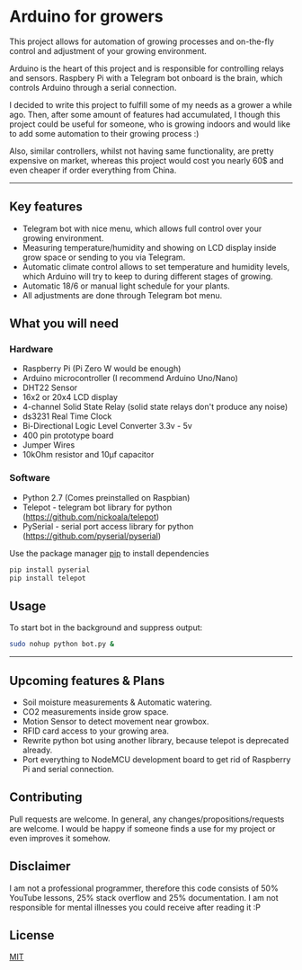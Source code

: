 # Arduino for growers 

This project allows for automation of growing processes and on-the-fly control and adjustment of your growing environment.

Arduino is the heart of this project and is responsible for controlling relays and sensors. Raspbery Pi with a Telegram bot onboard is the brain, which controls Arduino through a serial connection.

I decided to write this project to fulfill some of my needs as a grower a while ago. Then, after some amount of features had accumulated, I though this project could be useful for someone, who is growing indoors and would like to add some automation to their growing process :) 

Also, similar controllers, whilst not having same functionality, are pretty expensive on market, whereas this project would cost you nearly 60$ and even cheaper if order everything from China.

---
## Key features
- Telegram bot with nice menu, which allows full control over your growing environment.
- Measuring temperature/humidity and showing on LCD display inside grow space or sending to you via Telegram.
- Automatic climate control allows to set temperature and humidity levels, which Arduino will try to keep to during different stages of growing.
- Automatic 18/6 or manual light schedule for your plants.
- All adjustments are done through Telegram bot menu.

## What you will need
### Hardware
- Raspberry Pi (Pi Zero W would be enough)
- Arduino microcontroller (I recommend Arduino Uno/Nano)
- DHT22 Sensor
- 16x2 or 20x4 LCD display
- 4-channel Solid State Relay (solid state relays don't produce any noise)
- ds3231 Real Time Clock
- Bi-Directional Logic Level Converter 3.3v - 5v
- 400 pin prototype board
- Jumper Wires
- 10kOhm resistor and 10μf capacitor 

### Software
- Python 2.7 (Comes preinstalled on Raspbian)
- Telepot - telegram bot library for python (https://github.com/nickoala/telepot)
- PySerial - serial port access library for python (https://github.com/pyserial/pyserial)

Use the package manager [pip](https://pip.pypa.io/en/stable/) to install dependencies 

```bash
pip install pyserial
pip install telepot
```

## Usage
To start bot in the background and suppress output:
```bash
sudo nohup python bot.py &
```
----
## Upcoming features & Plans
- Soil moisture measurements & Automatic watering.
- CO2 measurements inside grow space.
- Motion Sensor to detect movement near growbox.
- RFID card access to your growing area.
- Rewrite python bot using another library, because telepot is deprecated already.
- Port everything to NodeMCU development board to get rid of Raspberry Pi and serial connection.

## Contributing
Pull requests are welcome. In general, any changes/propositions/requests are welcome. I would be happy if someone finds a use for my project or even improves it somehow.

## Disclaimer
I am not a professional programmer, therefore this code consists of 50% YouTube lessons, 25% stack overflow and 25% documentation. I am not responsible for mental illnesses you could receive after reading it :P

## License
[MIT](https://choosealicense.com/licenses/mit/)
